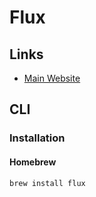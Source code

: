 # Flux

## Links

- [Main Website](https://www.influxdata.com/products/flux/)

## CLI

### Installation

#### Homebrew

```sh
brew install flux
```

